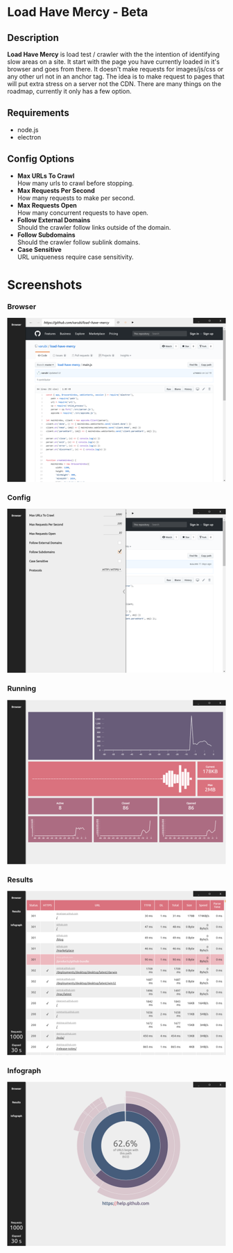 # Load Have Mercy - Beta
## Description 
__Load Have Mercy__ is load test / crawler with the the intention of identifying slow areas on a site. It start with the page you have currently loaded in it's browser and goes from there. It doesn't make requests for images/js/css or any other url not in an anchor tag. The idea is to make request to pages that will put extra stress on a server not the CDN. There are many things on the roadmap, currently it only has a few option.

## Requirements
* node.js
* electron

## Config Options
* **Max URLs To Crawl**  
How many urls to crawl before stopping.
* **Max Requests Per Second**  
How many requests to make per second.
* **Max Requests Open**  
How many concurrent requests to have open.
* **Follow External Domains**  
Should the crawler follow links outside of the domain. 
* **Follow Subdomains**  
Should the crawler follow sublink domains. 
* **Case Sensitive**  
URL uniqueness require case sensitivity. 

# Screenshots
### Browser
![Browser](docs/images/screenshot-browser.png)
### Config
![Config](docs/images/screenshot-config.png)
### Running
![Running](docs/images/screenshot-running.png)
### Results
![Results](docs/images/screenshot-results.png)
### Infograph
![Infograph](docs/images/screenshot-infograph.png)